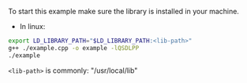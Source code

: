 To start this example make sure the library is installed in your machine.

- In linux:

```bash
export LD_LIBRARY_PATH="$LD_LIBRARY_PATH:<lib-path>"
g++ ./example.cpp -o example -lQSDLPP
./example
```

`<lib-path>` is commonly: "/usr/local/lib"
